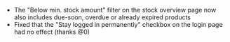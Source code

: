 - The "Below min. stock amount" filter on the stock overview page now also includes due-soon, overdue or already expired products
- Fixed that the "Stay logged in permanently" checkbox on the login page had no effect (thanks @0)
